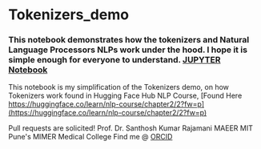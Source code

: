 # Tokenizers_demo
### This notebook demonstrates how the tokenizers and Natural Language Processors NLPs work under the hood. I hope it is simple enough for everyone to understand. [JUPYTER Notebook](https://github.com/kephalian/Tokenizers_demo/blob/main/TOKENIZER_ini_depth_Behind_the_pipeline_(PyTorch).ipynb)
This notebook is my simplification of the Tokenizers demo, on how Tokenizers work found in Hugging Face Hub NLP Course, [Found Here https://huggingface.co/learn/nlp-course/chapter2/2?fw=p](https://huggingface.co/learn/nlp-course/chapter2/2?fw=p)


Pull requests are solicited!
Prof. Dr. Santhosh Kumar Rajamani
MAEER MIT Pune's MIMER Medical College
Find me @ [ORCID](https://orcid.org/0000-0001-6552-5578)
